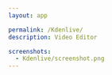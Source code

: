 ```yaml
---
layout: app

permalink: /Kdenlive/
description: Video Editor

screenshots:
  - Kdenlive/screenshot.png
---
```

